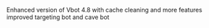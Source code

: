 Enhanced version of Vbot 4.8 with cache cleaning and more features improved targeting bot and cave bot
